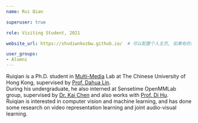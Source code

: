 ```yaml
---
name: Rui Qian

superuser: true

role: Visiting Student, 2021

website_url: https://shvdiwnkozbw.github.io/  # 可以配置个人主页, 如果有的话

user_groups:
- Alumni
---
```

Ruiqian is a Ph.D. student in [Multi-Media](http://mmlab.ie.cuhk.edu.hk/) Lab at The Chinese University of Hong Kong, supervised by [Prof. Dahua Lin](http://dahua.site/).  
During his undergraduate, he also interned at Sensetime OpenMMLab group, supervised by [Dr. Kai Chen](https://chenkai.site) and also works with [Prof. Di Hu](https://dtaoo.github.io/).  
Ruiqian is interested in computer vision and machine learning, and has done some research on video representation learning and joint audio-visual learning.